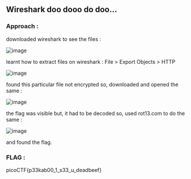 ## Wireshark doo dooo do doo...

### Approach :

downloaded wireshark to see the files :

![image](https://github.com/parthhhhh21/picoCTF-writeups/assets/148140667/ad365873-71b4-46cc-ad57-8ce179a9f71b)


learnt how to extract files on wireshark : File > Export Objects > HTTP 


![image](https://github.com/parthhhhh21/picoCTF-writeups/assets/148140667/2b4254aa-9d44-4675-960b-2bda57833751)

found this particular file not encrypted so, downloaded and opened the same :

![image](https://github.com/parthhhhh21/picoCTF-writeups/assets/148140667/b87a0109-0902-4792-a264-1ca4dfbaa7fd)

the flag was visible but, it had to be decoded so, used rot13.com to do the same :

![image](https://github.com/parthhhhh21/picoCTF-writeups/assets/148140667/dd987b8b-0f10-485a-885b-389f3effd9fc)

and found the flag.


### FLAG :


picoCTF{p33kab00_1_s33_u_deadbeef}


